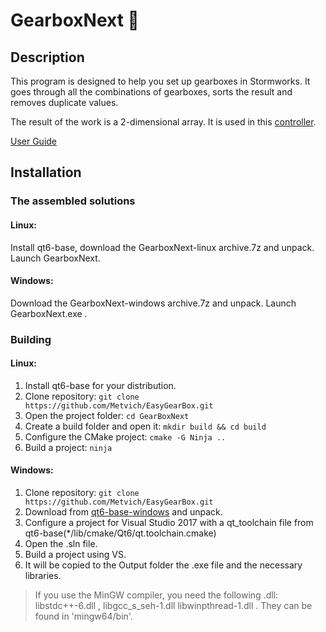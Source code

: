 # GearboxNext 🎉

## Description

This program is designed to help you set up gearboxes in Stormworks. It goes through all the combinations of gearboxes, sorts the result and removes duplicate values.

The result of the work is a 2-dimensional array. It is used in this [controller](https://steamcommunity.com/sharedfiles/filedetails/?id=2852692348).

[User Guide]()

## Installation
### The assembled solutions

#### Linux:
Install qt6-base, download the GearboxNext-linux archive.7z and unpack. Launch GearboxNext.

#### Windows:
Download the GearboxNext-windows archive.7z and unpack. Launch GearboxNext.exe .

### Building
#### Linux:
1. Install qt6-base for your distribution.
2. Clone repository: `git clone https://github.com/Metvich/EasyGearBox.git`
3. Open the project folder: `cd GearBoxNext`
4. Create a build folder and open it: `mkdir build && cd build`
5. Configure the CMake project: `cmake -G Ninja ..`
6. Build a project: `ninja`

#### Windows:
1. Clone repository: `git clone https://github.com/Metvich/EasyGearBox.git`
2. Download from [qt6-base-windows](https://download.qt.io/online/qtsdkrepository/windows_x86/desktop/qt6_672/qt.qt6.672.win64_msvc2019_64/6.7.2-0-202406110335qtbase-Windows-Windows_10_22H2-MSVC2019-Windows-Windows_10_22H2-X86_64.7z.mirrorlist) and unpack.
3. Configure a project for Visual Studio 2017 with a qt_toolchain file from qt6-base(*/lib/cmake/Qt6/qt.toolchain.cmake)
4. Open the .sln file.
5. Build a project using VS.
6. It will be copied to the Output folder the .exe file and the necessary libraries.

> If you use the MinGW compiler, you need the following .dll: libstdc++-6.dll , libgcc_s_seh-1.dll libwinpthread-1.dll . They can be found in 'mingw64/bin'.